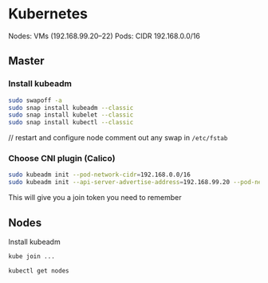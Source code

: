 # Kubernetes

Nodes: VMs (192.168.99.20–22)
Pods: CIDR 192.168.0.0/16

## Master

### Install kubeadm
```bash
sudo swapoff -a
sudo snap install kubeadm --classic
sudo snap install kubelet --classic
sudo snap install kubectl --classic
```
// restart and configure node
comment out any swap in `/etc/fstab`



### Choose CNI plugin (Calico)

```bash
sudo kubeadm init --pod-network-cidr=192.168.0.0/16
sudo kubeadm init --api-server-advertise-address=192.168.99.20 --pod-network-cidr=192.168.0.0/16
```

This will give you a join token you need to remember 

## Nodes

Install kubeadm

```bash
kube join ...
```




```bash
kubectl get nodes
```

